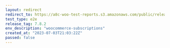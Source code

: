 ```yaml
---
layout: redirect
redirect_to: https://a8c-woo-test-reports.s3.amazonaws.com/public/release/7.8.2/woocommerce-subscriptions/e2e/index.html
test_type: e2e
release_tag: 7.8.2
env_description: "woocommerce-subscriptions"
created_at: "2023-07-03T21:03:22Z"
passed: false
---
```

